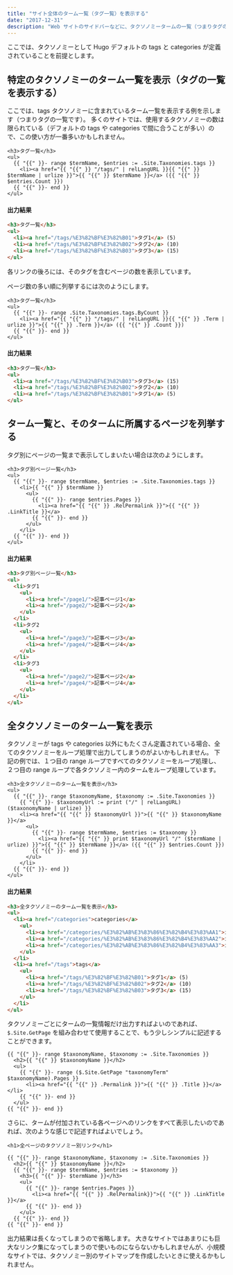```yaml
---
title: "サイト全体のターム一覧（タグ一覧）を表示する"
date: "2017-12-31"
description: "Web サイトのサイドバーなどに、タクソノミータームの一覧（つまりタグの一覧、タグクラウドなど）を表示しておくと、同じ系統の記事に素早くアクセスできて便利です。"
---
```


ここでは、タクソノミーとして Hugo デフォルトの tags と categories が定義されていることを前提とします。


特定のタクソノミーのターム一覧を表示（タグの一覧を表示する）
----

ここでは、tags タクソノミーに含まれているターム一覧を表示する例を示します（つまりタグの一覧です）。
多くのサイトでは、使用するタクソノミーの数は限られている（デフォルトの tags や categories で間に合うことが多い）ので、この使い方が一番多いかもしれません。

~~~
<h3>タグ一覧</h3>
<ul>
  {{ "{{" }}- range $termName, $entries := .Site.Taxonomies.tags }}
    <li><a href="{{ "{{" }} "/tags/" | relLangURL }}{{ "{{" }} $termName | urlize }}">{{ "{{" }} $termName }}</a> ({{ "{{" }} $entries.Count }})
  {{ "{{" }}- end }}
</ul>
~~~

#### 出力結果

~~~ html
<h3>タグ一覧</h3>
<ul>
  <li><a href="/tags/%E3%82%BF%E3%82%B01">タグ1</a> (5)
  <li><a href="/tags/%E3%82%BF%E3%82%B02">タグ2</a> (10)
  <li><a href="/tags/%E3%82%BF%E3%82%B03">タグ3</a> (15)
</ul>
~~~

各リンクの後ろには、そのタグを含むページの数を表示しています。

ページ数の多い順に列挙するには次のようにします。

~~~
<h3>タグ一覧</h3>
<ul>
  {{ "{{" }}- range .Site.Taxonomies.tags.ByCount }}
    <li><a href="{{ "{{" }} "/tags/" | relLangURL }}{{ "{{" }} .Term | urlize }}">{{ "{{" }} .Term }}</a> ({{ "{{" }} .Count }})
  {{ "{{" }}- end }}
</ul>
~~~

#### 出力結果

~~~ html
<h3>タグ一覧</h3>
<ul>
  <li><a href="/tags/%E3%82%BF%E3%82%B03">タグ3</a> (15)
  <li><a href="/tags/%E3%82%BF%E3%82%B02">タグ2</a> (10)
  <li><a href="/tags/%E3%82%BF%E3%82%B01">タグ1</a> (5)
</ul>
~~~


ターム一覧と、そのタームに所属するページを列挙する
----

タグ別にページの一覧まで表示してしまいたい場合は次のようにします。

~~~
<h3>タグ別ページ一覧</h3>
<ul>
  {{ "{{" }}- range $termName, $entries := .Site.Taxonomies.tags }}
    <li>{{ "{{" }} $termName }}
      <ul>
        {{ "{{" }}- range $entries.Pages }}
          <li><a href="{{ "{{" }} .RelPermalink }}">{{ "{{" }} .LinkTitle }}</a>
        {{ "{{" }}- end }}
      </ul>
    </li>
  {{ "{{" }}- end }}
</ul>
~~~

#### 出力結果

~~~ html
<h3>タグ別ページ一覧</h3>
<ul>
  <li>タグ1
    <ul>
      <li><a href="/page1/">記事ページ1</a>
      <li><a href="/page2/">記事ページ2</a>
    </ul>
  </li>
  <li>タグ2
    <ul>
      <li><a href="/page3/">記事ページ3</a>
      <li><a href="/page4/">記事ページ4</a>
    </ul>
  </li>
  <li>タグ3
    <ul>
      <li><a href="/page2/">記事ページ2</a>
      <li><a href="/page4/">記事ページ4</a>
    </ul>
  </li>
</ul>
~~~


全タクソノミーのターム一覧を表示
----

タクソノミーが tags や categories 以外にもたくさん定義されている場合、全てのタクソノミーをループ処理で出力してしまうのがよいかもしれません。
下記の例では、１つ目の range ループですべてのタクソノミーをループ処理し、２つ目の range ループで各タクソノミー内のタームをループ処理しています。

~~~
<h3>全タクソノミーのターム一覧を表示</h3>
<ul>
  {{ "{{" }}- range $taxonomyName, $taxonomy := .Site.Taxonomies }}
    {{ "{{" }}- $taxonomyUrl := print ("/" | relLangURL) ($taxonomyName | urlize) }}
    <li><a href="{{ "{{" }} $taxonomyUrl }}">{{ "{{" }} $taxonomyName }}</a>
      <ul>
        {{ "{{" }}- range $termName, $entries := $taxonomy }}
          <li><a href="{{ "{{" }} print $taxonomyUrl "/" ($termName | urlize) }}">{{ "{{" }} $termName }}</a> ({{ "{{" }} $entries.Count }})
        {{ "{{" }}- end }}
      </ul>
    </li>
  {{ "{{" }}- end }}
</ul>
~~~

#### 出力結果

~~~ html
<h3>全タクソノミーのターム一覧を表示</h3>
<ul>
  <li><a href="/categories">categories</a>
    <ul>
      <li><a href="/categories/%E3%82%AB%E3%83%86%E3%82%B4%E3%83%AA1">カテゴリ1</a> (7)
      <li><a href="/categories/%E3%82%AB%E3%83%86%E3%82%B4%E3%83%AA2">カテゴリ2</a> (3)
      <li><a href="/categories/%E3%82%AB%E3%83%86%E3%82%B4%E3%83%AA3">カテゴリ3</a> (9)
    </ul>
  </li>
  <li><a href="/tags">tags</a>
    <ul>
      <li><a href="/tags/%E3%82%BF%E3%82%B01">タグ1</a> (5)
      <li><a href="/tags/%E3%82%BF%E3%82%B02">タグ2</a> (10)
      <li><a href="/tags/%E3%82%BF%E3%82%B03">タグ3</a> (15)
    </ul>
  </li>
</ul>
~~~

タクソノミーごとにタームの一覧情報だけ出力すればよいのであれば、`$.Site.GetPage` を組み合わせて使用することで、もう少しシンプルに記述することができます。

~~~
{{ "{{" }}- range $taxonomyName, $taxonomy := .Site.Taxonomies }}
  <h2>{{ "{{" }} $taxonomyName }}</h2>
  <ul>
    {{ "{{" }}- range ($.Site.GetPage "taxonomyTerm" $taxonomyName).Pages }}
      <li><a href="{{ "{{" }} .Permalink }}">{{ "{{" }} .Title }}</a></li>
    {{ "{{" }}- end }}
  </ul>
{{ "{{" }}- end }}
~~~

さらに、タームが付加されている各ページへのリンクをすべて表示したいのであれば、次のような感じで記述すればよいでしょう。

~~~
<h1>全ページのタクソノミー別リンク</h1>

{{ "{{" }}- range $taxonomyName, $taxonomy := .Site.Taxonomies }}
  <h2>{{ "{{" }} $taxonomyName }}</h2>
  {{ "{{" }}- range $termName, $entries := $taxonomy }}
    <h3>{{ "{{" }}- $termName }}</h3>
    <ul>
      {{ "{{" }}- range $entries.Pages }}
        <li><a href="{{ "{{" }} .RelPermalink}}">{{ "{{" }} .LinkTitle }}</a>
      {{ "{{" }}- end }}
    </ul>
  {{ "{{" }}- end }}
{{ "{{" }}- end }}
~~~

出力結果は長くなってしまうので省略します。
大きなサイトではあまりにも巨大なリンク集になってしまうので使いものにならないかもしれませんが、小規模なサイトでは、タクソノミー別のサイトマップを作成したいときに使えるかもしれません。

